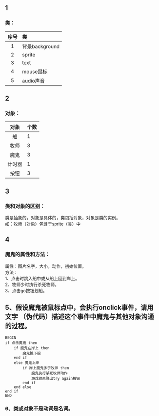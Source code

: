 ## 1
### 类：
序号  | 类 |  
:-:|:- |
1 | 背景background | 
2 | sprite | 
3 | text | 
4 | mouse鼠标| 
5 | audio声音 |

## 2
### 对象：
对象  | 个数 |  
:-:|:- |
船 | 1 | 
牧师 | 3 | 
魔鬼 | 3 | 
计时器 | 1| 
按钮 | 3 |

## 3
### 类和对象的区别：
类是抽象的，对象是具体的，类包括对象，对象是类的实例。  
如：牧师（对象）包含于sprite（类）中

## 4
### 魔鬼的属性和方法：
属性：图片名字，大小，动作，初始位置。  
方法：  
1、点击时跳入船中或从船上回到岸上。  
2、牧师少时执行杀死牧师。  
3、点击go按钮划船。

## 5、假设魔鬼被鼠标点中，会执行onclick事件，请用文字 （伪代码）描述这个事件中魔鬼与其他对象沟通的过程。
```
BEGIN
if 点击魔鬼 then
    if 魔鬼在岸上 then
        魔鬼跳下船
    end if
    else 魔鬼上岸
        if 岸上魔鬼多于牧师 then
            魔鬼执行杀死牧师动作
            游戏结束弹出try again按钮
        end if
    end else    
end if
END
```

### 6、类或对象不是动词是名词。